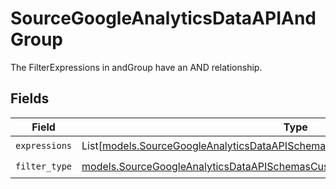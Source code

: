 # SourceGoogleAnalyticsDataAPIAndGroup

The FilterExpressions in andGroup have an AND relationship.


## Fields

| Field                                                                                                                                                                          | Type                                                                                                                                                                           | Required                                                                                                                                                                       | Description                                                                                                                                                                    |
| ------------------------------------------------------------------------------------------------------------------------------------------------------------------------------ | ------------------------------------------------------------------------------------------------------------------------------------------------------------------------------ | ------------------------------------------------------------------------------------------------------------------------------------------------------------------------------ | ------------------------------------------------------------------------------------------------------------------------------------------------------------------------------ |
| `expressions`                                                                                                                                                                  | List[[models.SourceGoogleAnalyticsDataAPISchemasCustomReportsArrayExpression](../models/sourcegoogleanalyticsdataapischemascustomreportsarrayexpression.md)]                   | :heavy_check_mark:                                                                                                                                                             | N/A                                                                                                                                                                            |
| `filter_type`                                                                                                                                                                  | [models.SourceGoogleAnalyticsDataAPISchemasCustomReportsArrayMetricFilterFilterType](../models/sourcegoogleanalyticsdataapischemascustomreportsarraymetricfilterfiltertype.md) | :heavy_check_mark:                                                                                                                                                             | N/A                                                                                                                                                                            |